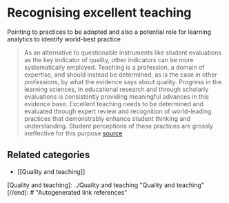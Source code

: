 # Recognising excellent teaching

Pointing to practices to be adopted and also a potential role for learning analytics to identify world-best practice

> As an alternative to questionable instruments like student evaluations as the key indicator of quality, other indicators can be more systematically employed. Teaching is a profession, a domain of expertise, and should instead be determined, as is the case in other professions, by what the evidence says about quality. Progress in the learning sciences, in educational research and through scholarly evaluations is consistently providing meaningful advances in this evidence base. Excellent teaching needs to be determined and evaluated through expert review and recognition of world-leading practices that demonstrably enhance student thinking and understanding. Student perceptions of these practices are grossly ineffective for this purpose [source](https://www.campusreview.com.au/2017/03/opinion-is-it-time-to-retire-student-experience-surveys-in-universities/)

## Related categories

- [[Quality and teaching]]

[//begin]: # "Autogenerated link references for markdown compatibility"
[Quality and teaching]: ../Quality and teaching "Quality and teaching"
[//end]: # "Autogenerated link references"
